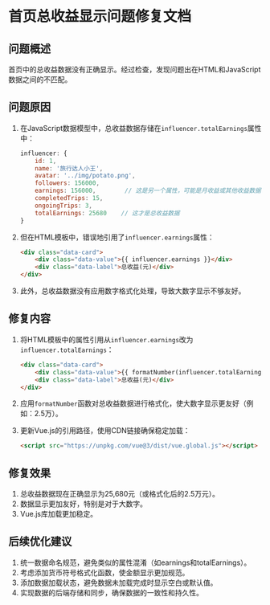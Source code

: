 # 首页总收益显示问题修复文档

## 问题概述

首页中的总收益数据没有正确显示。经过检查，发现问题出在HTML和JavaScript数据之间的不匹配。

## 问题原因

1. 在JavaScript数据模型中，总收益数据存储在`influencer.totalEarnings`属性中：
   ```javascript
   influencer: {
       id: 1,
       name: '旅行达人小王',
       avatar: '../img/potato.png',
       followers: 156000,
       earnings: 156000,        // 这是另一个属性，可能是月收益或其他收益数据
       completedTrips: 15,
       ongoingTrips: 3,
       totalEarnings: 25680    // 这才是总收益数据
   }
   ```

2. 但在HTML模板中，错误地引用了`influencer.earnings`属性：
   ```html
   <div class="data-card">
       <div class="data-value">{{ influencer.earnings }}</div>
       <div class="data-label">总收益(元)</div>
   </div>
   ```

3. 此外，总收益数据没有应用数字格式化处理，导致大数字显示不够友好。

## 修复内容

1. 将HTML模板中的属性引用从`influencer.earnings`改为`influencer.totalEarnings`：
   ```html
   <div class="data-card">
       <div class="data-value">{{ formatNumber(influencer.totalEarnings) }}</div>
       <div class="data-label">总收益(元)</div>
   </div>
   ```

2. 应用`formatNumber`函数对总收益数据进行格式化，使大数字显示更友好（例如：2.5万）。

3. 更新Vue.js的引用路径，使用CDN链接确保稳定加载：
   ```html
   <script src="https://unpkg.com/vue@3/dist/vue.global.js"></script>
   ```

## 修复效果

1. 总收益数据现在正确显示为25,680元（或格式化后的2.5万元）。
2. 数据显示更加友好，特别是对于大数字。
3. Vue.js库加载更加稳定。

## 后续优化建议

1. 统一数据命名规范，避免类似的属性混淆（如earnings和totalEarnings）。
2. 考虑添加货币符号格式化函数，使金额显示更加规范。
3. 添加数据加载状态，避免数据未加载完成时显示空白或默认值。
4. 实现数据的后端存储和同步，确保数据的一致性和持久性。 